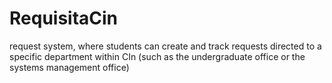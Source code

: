 # RequisitaCin
request system, where students can create and track requests directed to a specific department within CIn (such as the undergraduate office or the systems management office)
